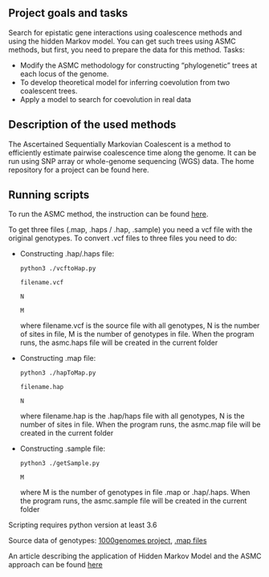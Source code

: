 
Project goals and tasks
---
Search for epistatic gene interactions using coalescence methods and using the hidden Markov model. You can get such trees using ASMC methods, but first, you need to prepare the data for this method.
Tasks:
*  Modify the ASMC methodology for constructing “phylogenetic” trees at each locus of the genome.
*  To develop theoretical model for inferring coevolution from two coalescent trees.
*  Apply a model to search for coevolution in real data


Description of the used methods
---
The Ascertained Sequentially Markovian Coalescent is a method to efficiently estimate pairwise coalescence time along the genome. It can be run using SNP array or whole-genome sequencing (WGS) data.
The home repository for a project can be found here.

Running scripts
---
To run the ASMC method, the instruction can be found [here](https://github.com/pierpal/ASMC).

To get three files (.map, .haps / .hap, .sample) you need a vcf file with the original genotypes. To convert .vcf files to three files you need to do:

* Constructing .hap/.haps file:

  `python3 ./vcftoHap.py`

  `filename.vcf`
  
  `N`
  
  `M`
      
  where filename.vcf is the source file with all genotypes, N is the number of sites in file, M is the number of genotypes in file. When the program runs, the asmc.haps file will be created in the current folder
      
*  Constructing .map file:

   `python3 ./hapToMap.py`

   `filename.hap`
   
   `N`
      
   where filename.hap is the .hap/haps file with all genotypes, N is the number of sites in file. When the program runs, the asmc.map file will be created in the current folder
      
*  Constructing .sample file:

   `python3 ./getSample.py`

   `M`
      
   where M is the number of genotypes in file .map or .hap/.haps. When the program runs, the asmc.sample file will be created in the current folder
 

Scripting requires python version at least 3.6

Source data of genotypes: [1000genomes project](https://www.internationalgenome.org/data#download),  [.map files](https://github.com/joepickrell/1000-genomes-genetic-maps)

An article describing the application of Hidden Markov Model and the ASMC approach can be found [here](https://www.nature.com/articles/s41588-018-0177-x)

